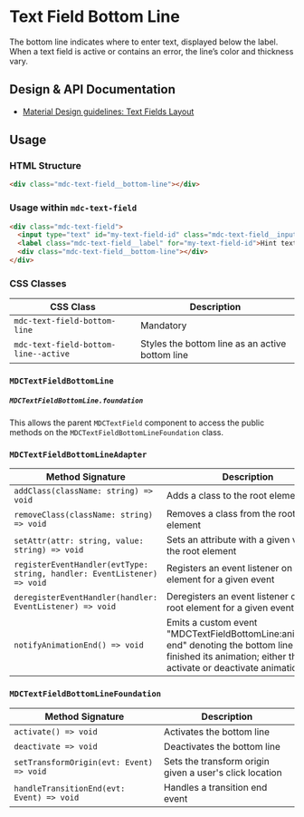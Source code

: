 <!--docs:
title: "Text Field Bottom Line"
layout: detail
section: components
excerpt: "The bottom line indicates where to enter text, displayed below the label"
iconId: text_field
path: /catalog/input-controls/text-field/bottom-line/
-->

# Text Field Bottom Line

The bottom line indicates where to enter text, displayed below the label. When a text field is active or contains an error, the line’s color and thickness vary.

## Design & API Documentation

<ul class="icon-list">
  <li class="icon-list-item icon-list-item--spec">
    <a href="https://material.io/guidelines/components/text-fields.html#text-fields-layout">Material Design guidelines: Text Fields Layout</a>
  </li>
</ul>

## Usage

### HTML Structure

```html
<div class="mdc-text-field__bottom-line"></div>
```

### Usage within `mdc-text-field`

```html
<div class="mdc-text-field">
  <input type="text" id="my-text-field-id" class="mdc-text-field__input">
  <label class="mdc-text-field__label" for="my-text-field-id">Hint text</label>
  <div class="mdc-text-field__bottom-line"></div>
</div>
```

### CSS Classes

CSS Class | Description
--- | ---
`mdc-text-field-bottom-line` | Mandatory
`mdc-text-field-bottom-line--active` | Styles the bottom line as an active bottom line

### `MDCTextFieldBottomLine`

##### `MDCTextFieldBottomLine.foundation`

This allows the parent `MDCTextField` component to access the public methods on the `MDCTextFieldBottomLineFoundation` class.

### `MDCTextFieldBottomLineAdapter`

Method Signature | Description
--- | ---
`addClass(className: string) => void` | Adds a class to the root element
`removeClass(className: string) => void` | Removes a class from the root element
`setAttr(attr: string, value: string) => void` | Sets an attribute with a given value on the root element
`registerEventHandler(evtType: string, handler: EventListener) => void` | Registers an event listener on the root element for a given event
`deregisterEventHandler(handler: EventListener) => void` | Deregisters an event listener on the root element for a given event
`notifyAnimationEnd() => void` | Emits a custom event "MDCTextFieldBottomLine:animation-end" denoting the bottom line has finished its animation; either the activate or deactivate animation

### `MDCTextFieldBottomLineFoundation`

Method Signature | Description
--- | ---
`activate() => void` | Activates the bottom line
`deactivate => void` | Deactivates the bottom line
`setTransformOrigin(evt: Event) => void` | Sets the transform origin given a user's click location
`handleTransitionEnd(evt: Event) => void` | Handles a transition end event
